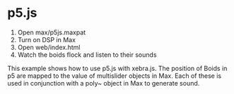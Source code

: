 # p5.js

1. Open max/p5js.maxpat
2. Turn on DSP in Max
3. Open web/index.html
4. Watch the boids flock and listen to their sounds

This example shows how to use p5.js with xebra.js. The position of Boids in p5 are mapped to the value of multislider objects in Max. Each of these is used in conjunction with a poly~ object in Max to generate sound.